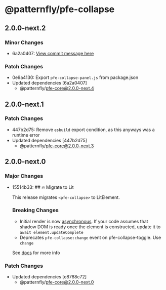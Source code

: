 # @patternfly/pfe-collapse

## 2.0.0-next.2

### Minor Changes

- 6a2a0407: [View commit message here](https://gist.github.com/heyMP/200fc0b840690541475923facba393ab)

### Patch Changes

- 0e9a4130: Export `pfe-collapse-panel.js` from package.json
- Updated dependencies [6a2a0407]
  - @patternfly/pfe-core@2.0.0-next.4

## 2.0.0-next.1

### Patch Changes

- 447b2d75: Remove `esbuild` export condition, as this anyways was a runtime error
- Updated dependencies [447b2d75]
  - @patternfly/pfe-core@2.0.0-next.3

## 2.0.0-next.0

### Major Changes

- 15514b33: ## 🔥 Migrate to Lit

  This release migrates `<pfe-collapse>` to LitElement.

  ### Breaking Changes

  - Initial render is now [asynchronous](https://lit.dev/docs/components/lifecycle/#reactive-update-cycle).
    If your code assumes that shadow DOM is ready once the element is constructed, update it to `await element.updateComplete`
  - Deprecates `pfe-collapse:change` event on pfe-collapse-toggle. Use `change`

  See [docs](https://patternflyelements.org/components/collapse/) for more info

### Patch Changes

- Updated dependencies [e8788c72]
  - @patternfly/pfe-core@2.0.0-next.0
